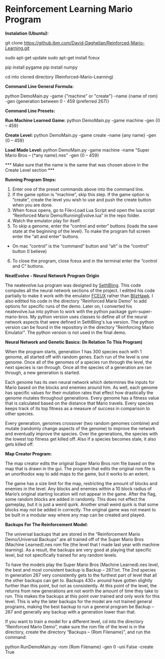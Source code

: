 # Reinforcement Learning Mario Program

**Instalation (Ubuntu):**

git clone https://github.ibm.com/David-Daghelian/Reinforced-Mario-Learning.git

sudo apt-get update
sudo apt-get install fceux

pip install pygame
pip install numpy

cd into cloned directory (Reinforced-Mario-Learning)

**Command Line General Formula:**

python DemoMain.py -game {"machine" or "create"} -name {name of rom} -gen {generation between 0 - 459 (preferred 267)}

**Command Line Presets:**

**Run Machine Learned Game:**
python DemoMain.py -game machine -gen {0 – 459}

**Create Level:**
python DemoMain.py -game create -name {any name} -gen {0 – 459}

**Load Made Level:**
python DemoMain.py -game machine -name “Super Mario Bros – {*any name}.nes” -gen {0 – 459}

\*** Make sure that the name is the same that was chosen above in the Create Level section \***

**Running Program Steps:**

1) Enter one of the preset commands above into the command line.
2) If the game option is “machine”, skip this step. If the game option is “create”, create the level you wish to use and push the create button when you are done.
3) When fceux opens, go to File>Load Lua Script and open the lua script “Reinforced Mario Demo/RunningEvolve.lua” in the repo folder.
4) Watch the emulator play for itself.
5) To skip a genome, enter the “control and enter” buttons (loads the save state at the beginning of the level). To make the program full screen enter the “alt and enter” buttons.
* On mac “control” is the “command” button and “alt” is the “control” button (I believe)
6) To close the program, close fceux and in the terminal enter the “control and C” buttons.


**NeatEvolve - Neural Network Program Origin**

The neatevolve.lua program was designed by [SethBling](https://www.youtube.com/watch?v=qv6UVOQ0F44). This code computes all the neural network sections of the project. I editted his code partially to make it work with the emulator [FCEUX](http://www.fceux.com/web/home.html) rather than [BlizHawk](http://tasvideos.org/BizHawk.html). I also editted his code in the directory "Reinforced Mario Demo" to add options for specific runs of the demo. Later on, I converted his neatevolve.lua into python to work with the python package gym-super-mario-bros. My python version uses classes to define all of the neural network aspects that were defined in SethBling's lua version. The python version can be found in the repository in the directory "Reinforcing Mario Emulator". The python version is not used in the final demo.

**Neural Network and Genetic Basics: (In Relation To This Program)**

When the program starts, generation 1 has 300 species each with 1 genome, all started off with random genes. Each run of the level is one genome. Once all of the genomes of a species run through the level, the next species is ran through. Once all the species of a generation are ran through, a new generation is started.

Each genome has its own neural network which determines the inputs for Mario based on the blocks and enemies around him. As well, each genome has specific values for their mutation rates that effect how drastically the genome mutates throughout generations. Every genome has a fitness value that is calculated based on the distance that Mario travels. Every species keeps track of its top fitness as a measure of success in comparison to other species.

Every generation, genomes crossover (two random genomes combine) and mutate (randomly change aspects of the genome) to improve the network and eventually improve the species. 
Over the generations, the species with the lowest top fitness get killed off. Also if a species becomes stale, it also gets killed off.

**Map Creator Program:**

The map creator edits the original Super Mario Bros rom file based on the map that is drawn in the gui. The program that edits the original rom file is an unorthodox way to add maps to the game, but it works to an extent. 

The game has a size limit for the map, restricting the amount of blocks and enemies in the level. Any blocks and enemies within a 10 block radius of Mario’s original starting location will not appear in the game. After the flag, some random blocks are added in randomly. This does not effect the gameplay, but it is just a weird quirk. Another small weird quirk is that some blocks may not be added in correctly. The original game was not meant to be built in a modular way where any map can be created and played.

**Backups For The Reinforcement Model:**

The universal backups that are stored in the “Reinforcement Mario Demo/Universal Backups” are all trained off of the Super Mario Bros (Machine Learned).nes rom file (the level that I made last year with machine learning). As a result, the backups are very good at playing that specific level, but not specifically trained for any random levels.

To have the models play the Super Mario Bros (Machine Learned).nes level, the best and most consistent backup is Backup – 267.txt. The 2nd species in generation 267 very consistently gets to the furthest part of level that all the other backups can get to. Backups 430+ around have gotten slightly further than this point, but not as consistently. At this point of the level, the returns from new generations are not worth the amount of time they take to run. This makes the backups at this point over trained and only work for this level. This is why the later backups for the model are not trained general programs, making the best backup to run a general program be Backup – 267 and generally any backup with a generation lower than that. 

If you want to train a model for a different level, cd into the directory “Reinforced Mario Demo”, make sure the rom file of the level is in the directory, create the directory “Backups – {Rom Filename}”, and run the command:

python RunDemoMain.py -rom {Rom Filename} -gen 0 -uni False -create True
